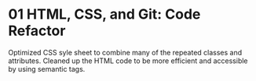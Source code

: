 # 01 HTML, CSS, and Git: Code Refactor

Optimized CSS syle sheet to combine many of the repeated classes and attributes. Cleaned up the HTML code to be more efficient and accessible by using semantic tags. 